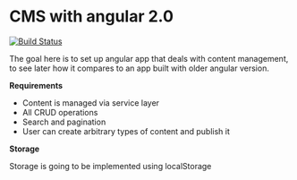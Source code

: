 # CMS with angular 2.0

[![Build Status](https://travis-ci.org/ivarprudnikov/cms-angular-2.0.svg?branch=master)](https://travis-ci.org/ivarprudnikov/cms-angular-2.0)

The goal here is to set up angular app that deals with content management, to see later how it compares
to an app built with older angular version.

**Requirements**

- Content is managed via service layer
- All CRUD operations
- Search and pagination
- User can create arbitrary types of content and publish it

**Storage**

Storage is going to be implemented using localStorage




